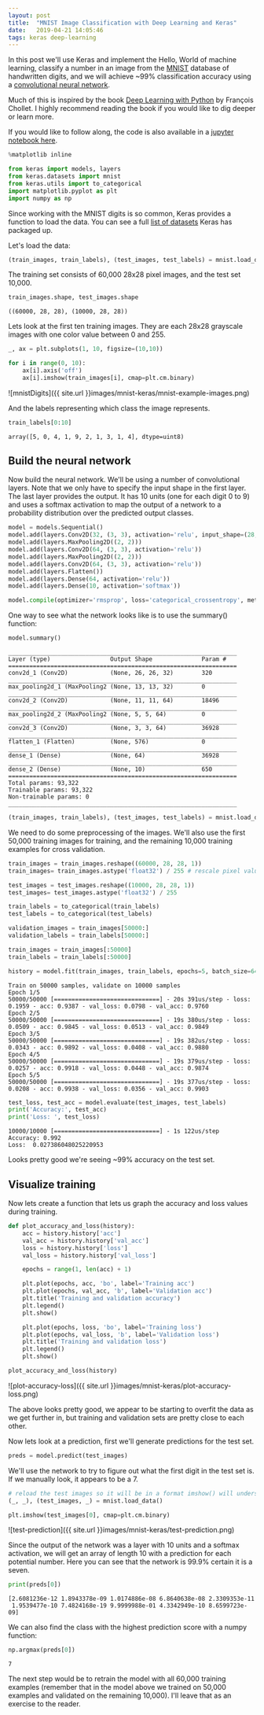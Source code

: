```yaml
---
layout: post
title:  "MNIST Image Classification with Deep Learning and Keras"
date:   2019-04-21 14:05:46
tags: keras deep-learning
---
```



In this post we'll use Keras and implement the Hello, World of machine learning, classify a number in an image from the [MNIST](http://yann.lecun.com/exdb/mnist/index.html) database of handwritten digits, and we will achieve ~99% classification accuracy using a [convolutional neural network](https://en.wikipedia.org/wiki/Convolutional_neural_network).

Much of this is inspired by the book [Deep Learning with Python](https://www.manning.com/books/deep-learning-with-python) by François Chollet. I highly recommend reading the book if you would like to dig deeper or learn more. 

If you would like to follow along, the code is also available in a [jupyter notebook here](https://github.com/wtfleming/jupyter-notebooks-public/blob/master/mnist-keras.ipynb).


```python
%matplotlib inline

from keras import models, layers
from keras.datasets import mnist
from keras.utils import to_categorical
import matplotlib.pyplot as plt
import numpy as np
```

Since working with the MNIST digits is so common, Keras provides a function to load the data. You can see a full [list of datasets](https://keras.io/datasets/) Keras has packaged up.

Let's load the data:

```python
(train_images, train_labels), (test_images, test_labels) = mnist.load_data()
```

The training set consists of 60,000 28x28 pixel images, and the test set 10,000.

```python
train_images.shape, test_images.shape
```

```text
((60000, 28, 28), (10000, 28, 28))
```

Lets look at the first ten training images. They are each 28x28 grayscale images with one color value between 0 and 255.

```python
_, ax = plt.subplots(1, 10, figsize=(10,10))

for i in range(0, 10):
    ax[i].axis('off')
    ax[i].imshow(train_images[i], cmap=plt.cm.binary)
```

![mnistDigits]({{ site.url }}images/mnist-keras/mnist-example-images.png)

And the labels representing which class the image represents.

```python
train_labels[0:10]
```

```text
array([5, 0, 4, 1, 9, 2, 1, 3, 1, 4], dtype=uint8)
```

## Build the neural network

Now build the neural network. We'll be using a number of convolutional layers. Note that we only have to specify the input shape in the first layer. The last layer provides the output. It has 10 units (one for each digit 0 to 9) and uses a softmax activation to map the output of a network to a probability distribution over the predicted output classes.

```python
model = models.Sequential()
model.add(layers.Conv2D(32, (3, 3), activation='relu', input_shape=(28, 28, 1)))
model.add(layers.MaxPooling2D((2, 2)))
model.add(layers.Conv2D(64, (3, 3), activation='relu'))
model.add(layers.MaxPooling2D((2, 2)))
model.add(layers.Conv2D(64, (3, 3), activation='relu'))
model.add(layers.Flatten())
model.add(layers.Dense(64, activation='relu'))
model.add(layers.Dense(10, activation='softmax'))

model.compile(optimizer='rmsprop', loss='categorical_crossentropy', metrics=['accuracy'])
```

One way to see what the network looks like is to use the summary() function:

```python
model.summary()
```

```text
_________________________________________________________________
Layer (type)                 Output Shape              Param #   
=================================================================
conv2d_1 (Conv2D)            (None, 26, 26, 32)        320       
_________________________________________________________________
max_pooling2d_1 (MaxPooling2 (None, 13, 13, 32)        0         
_________________________________________________________________
conv2d_2 (Conv2D)            (None, 11, 11, 64)        18496     
_________________________________________________________________
max_pooling2d_2 (MaxPooling2 (None, 5, 5, 64)          0         
_________________________________________________________________
conv2d_3 (Conv2D)            (None, 3, 3, 64)          36928     
_________________________________________________________________
flatten_1 (Flatten)          (None, 576)               0         
_________________________________________________________________
dense_1 (Dense)              (None, 64)                36928     
_________________________________________________________________
dense_2 (Dense)              (None, 10)                650       
=================================================================
Total params: 93,322
Trainable params: 93,322
Non-trainable params: 0
_________________________________________________________________
```

```python
(train_images, train_labels), (test_images, test_labels) = mnist.load_data()
```

We need to do some preprocessing of the images. We'll also use the first 50,000 training images for training, and the remaining 10,000 training examples for cross validation.

```python
train_images = train_images.reshape((60000, 28, 28, 1))
train_images= train_images.astype('float32') / 255 # rescale pixel values from range [0, 255] to [0, 1]

test_images = test_images.reshape((10000, 28, 28, 1))
test_images= test_images.astype('float32') / 255

train_labels = to_categorical(train_labels)
test_labels = to_categorical(test_labels)

validation_images = train_images[50000:]
validation_labels = train_labels[50000:]

train_images = train_images[:50000]
train_labels = train_labels[:50000]

history = model.fit(train_images, train_labels, epochs=5, batch_size=64, validation_data=(validation_images, validation_labels))
```

```text
Train on 50000 samples, validate on 10000 samples
Epoch 1/5
50000/50000 [==============================] - 20s 391us/step - loss: 0.1959 - acc: 0.9387 - val_loss: 0.0798 - val_acc: 0.9760
Epoch 2/5
50000/50000 [==============================] - 19s 380us/step - loss: 0.0509 - acc: 0.9845 - val_loss: 0.0513 - val_acc: 0.9849
Epoch 3/5
50000/50000 [==============================] - 19s 382us/step - loss: 0.0343 - acc: 0.9892 - val_loss: 0.0408 - val_acc: 0.9880
Epoch 4/5
50000/50000 [==============================] - 19s 379us/step - loss: 0.0257 - acc: 0.9918 - val_loss: 0.0448 - val_acc: 0.9874
Epoch 5/5
50000/50000 [==============================] - 19s 377us/step - loss: 0.0208 - acc: 0.9938 - val_loss: 0.0356 - val_acc: 0.9903
```

```python
test_loss, test_acc = model.evaluate(test_images, test_labels)
print('Accuracy:', test_acc)
print('Loss: ', test_loss)
```

```text
10000/10000 [==============================] - 1s 122us/step
Accuracy: 0.992
Loss:  0.027386048025220953
```

Looks pretty good we're seeing ~99% accuracy on the test set.

## Visualize training

Now lets create a function that lets us graph the accuracy and loss values during training.

```python
def plot_accuracy_and_loss(history):
    acc = history.history['acc']
    val_acc = history.history['val_acc']
    loss = history.history['loss']
    val_loss = history.history['val_loss']

    epochs = range(1, len(acc) + 1)

    plt.plot(epochs, acc, 'bo', label='Training acc')
    plt.plot(epochs, val_acc, 'b', label='Validation acc')
    plt.title('Training and validation accuracy')
    plt.legend()
    plt.show()

    plt.plot(epochs, loss, 'bo', label='Training loss')
    plt.plot(epochs, val_loss, 'b', label='Validation loss')
    plt.title('Training and validation loss')
    plt.legend()
    plt.show()

plot_accuracy_and_loss(history)
```

![plot-accuracy-loss]({{ site.url }}images/mnist-keras/plot-accuracy-loss.png)


The above looks pretty good, we appear to be starting to overfit the data as we get further in, but training and validation sets are pretty close to each other.

Now lets look at a prediction, first we'll generate predictions for the test set.

```python
preds = model.predict(test_images)
```

We'll use the network to try to figure out what the first digit in the test set is. If we manually look, it appears to be a 7.

```python
# reload the test images so it will be in a format imshow() will understand
(_, _), (test_images, _) = mnist.load_data()

plt.imshow(test_images[0], cmap=plt.cm.binary)
```
![test-prediction]({{ site.url }}images/mnist-keras/test-prediction.png)

Since the output of the network was a layer with 10 units and a softmax activation, we will get an array of length 10 with a prediction for each potential number. Here you can see that the network is 99.9% certain it is a seven.

```python
print(preds[0])
```

```text
[2.6081236e-12 1.8943378e-09 1.0174886e-08 6.8640638e-08 2.3309353e-11
 1.9539477e-10 7.4824168e-19 9.9999988e-01 4.3342949e-10 8.6599723e-09]
 ```

We can also find the class with the highest prediction score with a numpy function:

```python
np.argmax(preds[0])
```

```text
7
```

The next step would be to retrain the model with all 60,000 training examples (remember that in the model above we trained on 50,000 examples and validated on the remaining 10,000). I'll leave that as an exercise to the reader.